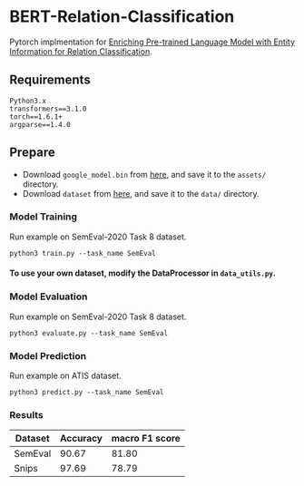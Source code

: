 # BERT-Relation-Classification
Pytorch implmentation for [Enriching Pre-trained Language Model with Entity Information for Relation Classification](https://arxiv.org/abs/1905.08284).

## Requirements
```
Python3.x
transformers==3.1.0
torch==1.6.1+
argparse==1.4.0

```

## Prepare

* Download ``google_model.bin`` from [here](https://drive.google.com/drive/folders/11i463eaaVvBrulLzSmUHdjFRgO_txBnU?usp=sharing), and save it to the ``assets/`` directory.
* Download ``dataset`` from [here](https://drive.google.com/drive/folders/1X2VcAbJ89Oj7VTsTMh7jRuuXh1zcjTpO?usp=sharing), and save it to the ``data/`` directory.

### Model Training

Run example on SemEval-2020 Task 8 dataset.
```
python3 train.py --task_name SemEval
```
#### To use your own dataset,  modify the DataProcessor in ``data_utils.py``.

### Model Evaluation

Run example on SemEval-2020 Task 8 dataset.
```
python3 evaluate.py --task_name SemEval
```

### Model Prediction

Run example on ATIS dataset.
```
python3 predict.py --task_name SemEval
```

### Results


|Dataset        |Accuracy |macro F1 score |
|-------------|------------|------------|
|SemEval |   90.67  | 81.80     |
|Snips|     97.69 |  78.79 |
